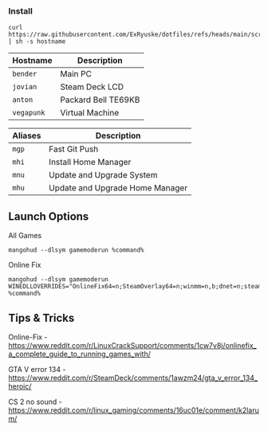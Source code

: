 ### Install
```
curl https://raw.githubusercontent.com/ExRyuske/dotfiles/refs/heads/main/script.sh | sh -s hostname
```

| **Hostname**          | **Description**                   |
| --------------------- | --------------------------------- |
| `bender`              | Main PC                           |
| `jovian`              | Steam Deck LCD                    |
| `anton`               | Packard Bell TE69KB               |
| `vegapunk`            | Virtual Machine                   |


| **Aliases**           | **Description**                   |
| --------------------- | --------------------------------- |
| `mgp`                 | Fast Git Push                     |
| `mhi`                 | Install Home Manager              |
| `mnu`                 | Update and Upgrade System         |
| `mhu`                 | Update and Upgrade Home Manager   |

## Launch Options
All Games
```
mangohud --dlsym gamemoderun %command%
```

Online Fix
```
mangohud --dlsym gamemoderun WINEDLLOVERRIDES="OnlineFix64=n;SteamOverlay64=n;winmm=n,b;dnet=n;steam_api64=n;winhttp=n,b" %command%
```

## Tips & Tricks
Online-Fix - https://www.reddit.com/r/LinuxCrackSupport/comments/1cw7v8j/onlinefix_a_complete_guide_to_running_games_with/

GTA V error 134 - https://www.reddit.com/r/SteamDeck/comments/1awzm24/gta_v_error_134_heroic/

CS 2 no sound - https://www.reddit.com/r/linux_gaming/comments/16uc01e/comment/k2larum/
